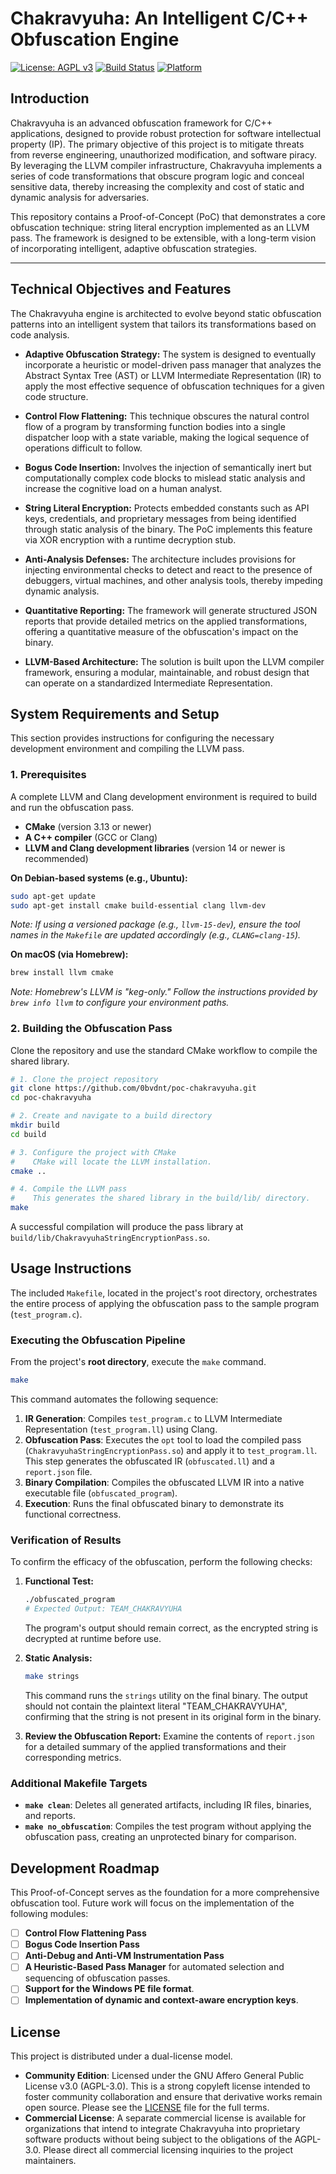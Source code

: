 # Chakravyuha: An Intelligent C/C++ Obfuscation Engine

[![License: AGPL v3](https://img.shields.io/badge/License-AGPL%20v3-blue.svg)](https://www.gnu.org/licenses/agpl-3.0)
[![Build Status](https://img.shields.io/badge/build-passing-brightgreen.svg)](https://github.com/0bvdnt/poc-chakravyuha)
[![Platform](https://img.shields.io/badge/platform-Linux%20%7C%20macOS-orange.svg)](https://github.com/0bvdnt/poc-chakravyuha)

## Introduction

Chakravyuha is an advanced obfuscation framework for C/C++ applications, designed to provide robust protection for software intellectual property (IP). The primary objective of this project is to mitigate threats from reverse engineering, unauthorized modification, and software piracy. By leveraging the LLVM compiler infrastructure, Chakravyuha implements a series of code transformations that obscure program logic and conceal sensitive data, thereby increasing the complexity and cost of static and dynamic analysis for adversaries.

This repository contains a Proof-of-Concept (PoC) that demonstrates a core obfuscation technique: string literal encryption implemented as an LLVM pass. The framework is designed to be extensible, with a long-term vision of incorporating intelligent, adaptive obfuscation strategies.

---

## Technical Objectives and Features

The Chakravyuha engine is architected to evolve beyond static obfuscation patterns into an intelligent system that tailors its transformations based on code analysis.

- **Adaptive Obfuscation Strategy:** The system is designed to eventually incorporate a heuristic or model-driven pass manager that analyzes the Abstract Syntax Tree (AST) or LLVM Intermediate Representation (IR) to apply the most effective sequence of obfuscation techniques for a given code structure.

- **Control Flow Flattening:** This technique obscures the natural control flow of a program by transforming function bodies into a single dispatcher loop with a state variable, making the logical sequence of operations difficult to follow.

- **Bogus Code Insertion:** Involves the injection of semantically inert but computationally complex code blocks to mislead static analysis and increase the cognitive load on a human analyst.

- **String Literal Encryption:** Protects embedded constants such as API keys, credentials, and proprietary messages from being identified through static analysis of the binary. The PoC implements this feature via XOR encryption with a runtime decryption stub.

- **Anti-Analysis Defenses:** The architecture includes provisions for injecting environmental checks to detect and react to the presence of debuggers, virtual machines, and other analysis tools, thereby impeding dynamic analysis.

- **Quantitative Reporting:** The framework will generate structured JSON reports that provide detailed metrics on the applied transformations, offering a quantitative measure of the obfuscation's impact on the binary.

- **LLVM-Based Architecture:** The solution is built upon the LLVM compiler framework, ensuring a modular, maintainable, and robust design that can operate on a standardized Intermediate Representation.

## System Requirements and Setup

This section provides instructions for configuring the necessary development environment and compiling the LLVM pass.

### 1. Prerequisites

A complete LLVM and Clang development environment is required to build and run the obfuscation pass.

- **CMake** (version 3.13 or newer)
- **A C++ compiler** (GCC or Clang)
- **LLVM and Clang development libraries** (version 14 or newer is recommended)

**On Debian-based systems (e.g., Ubuntu):**

```bash
sudo apt-get update
sudo apt-get install cmake build-essential clang llvm-dev
```

_Note: If using a versioned package (e.g., `llvm-15-dev`), ensure the tool names in the `Makefile` are updated accordingly (e.g., `CLANG=clang-15`)._

**On macOS (via Homebrew):**

```bash
brew install llvm cmake
```

_Note: Homebrew's LLVM is "keg-only." Follow the instructions provided by `brew info llvm` to configure your environment paths._

### 2. Building the Obfuscation Pass

Clone the repository and use the standard CMake workflow to compile the shared library.

```bash
# 1. Clone the project repository
git clone https://github.com/0bvdnt/poc-chakravyuha.git
cd poc-chakravyuha

# 2. Create and navigate to a build directory
mkdir build
cd build

# 3. Configure the project with CMake
#    CMake will locate the LLVM installation.
cmake ..

# 4. Compile the LLVM pass
#    This generates the shared library in the build/lib/ directory.
make
```

A successful compilation will produce the pass library at `build/lib/ChakravyuhaStringEncryptionPass.so`.

## Usage Instructions

The included `Makefile`, located in the project's root directory, orchestrates the entire process of applying the obfuscation pass to the sample program (`test_program.c`).

### Executing the Obfuscation Pipeline

From the project's **root directory**, execute the `make` command.

```bash
make
```

This command automates the following sequence:

1.  **IR Generation**: Compiles `test_program.c` to LLVM Intermediate Representation (`test_program.ll`) using Clang.
2.  **Obfuscation Pass**: Executes the `opt` tool to load the compiled pass (`ChakravyuhaStringEncryptionPass.so`) and apply it to `test_program.ll`. This step generates the obfuscated IR (`obfuscated.ll`) and a `report.json` file.
3.  **Binary Compilation**: Compiles the obfuscated LLVM IR into a native executable file (`obfuscated_program`).
4.  **Execution**: Runs the final obfuscated binary to demonstrate its functional correctness.

### Verification of Results

To confirm the efficacy of the obfuscation, perform the following checks:

1.  **Functional Test:**

    ```bash
    ./obfuscated_program
    # Expected Output: TEAM_CHAKRAVYUHA
    ```

    The program's output should remain correct, as the encrypted string is decrypted at runtime before use.

2.  **Static Analysis:**

    ```bash
    make strings
    ```

    This command runs the `strings` utility on the final binary. The output should not contain the plaintext literal "TEAM_CHAKRAVYUHA", confirming that the string is not present in its original form in the binary.

3.  **Review the Obfuscation Report:**
    Examine the contents of `report.json` for a detailed summary of the applied transformations and their corresponding metrics.

### Additional Makefile Targets

- **`make clean`**: Deletes all generated artifacts, including IR files, binaries, and reports.
- **`make no_obfuscation`**: Compiles the test program without applying the obfuscation pass, creating an unprotected binary for comparison.

## Development Roadmap

This Proof-of-Concept serves as the foundation for a more comprehensive obfuscation tool. Future work will focus on the implementation of the following modules:

- [ ] **Control Flow Flattening Pass**
- [ ] **Bogus Code Insertion Pass**
- [ ] **Anti-Debug and Anti-VM Instrumentation Pass**
- [ ] **A Heuristic-Based Pass Manager** for automated selection and sequencing of obfuscation passes.
- [ ] **Support for the Windows PE file format**.
- [ ] **Implementation of dynamic and context-aware encryption keys**.

## License

This project is distributed under a dual-license model.

- **Community Edition**: Licensed under the GNU Affero General Public License v3.0 (AGPL-3.0). This is a strong copyleft license intended to foster community collaboration and ensure that derivative works remain open source. Please see the [LICENSE](LICENSE) file for the full terms.
- **Commercial License**: A separate commercial license is available for organizations that intend to integrate Chakravyuha into proprietary software products without being subject to the obligations of the AGPL-3.0. Please direct all commercial licensing inquiries to the project maintainers.
